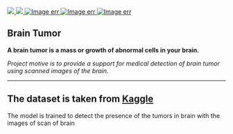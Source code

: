 <!-- Badge for the name to github -->
<a href="https://github.com/AVIRENI-CHANDAN">
  <img src="https://shields.io/badge/%20-Avireni%20Chandan-black?logo=github&style=for-the-badge"/>
</a>
<a href="https://www.python.org">
  <img src="https://shields.io/badge/%20-Python-FFAE25?logo=python&style=for-the-badge"/>
</a>
<a href="https://www.kaggle.com/datasets/jakeshbohaju/brain-tumor">
  <img src="https://shields.io/badge/kaggle-dataset-blue?logo=kaggle&style=for-the-badge" alt="Image err"/>
</a>
<a href="https://www.kaggle.com/avirenichandan/chdn-brain-tumor">
  <img src="https://shields.io/badge/kaggle-code-blue?logo=kaggle&style=for-the-badge" alt="Image err"/>
</a>
<a href="https://jupyter.org/">
  <img src="https://shields.io/badge/jupyter-notebook-orange?logo=jupyter&style=for-the-badge" alt="Image err"/>
</a>

## Brain Tumor

**A brain tumor is a mass or growth of abnormal cells in your brain.**

*Project motive is to provide a support for medical detection of brain tumor using scanned images of the brain.*

---
The dataset is taken from <a href="https://www.kaggle.com/datasets/jakeshbohaju/brain-tumor">Kaggle</a>
---

The model is trained to detect the presence of the tumors in brain with the images of scan of brain
